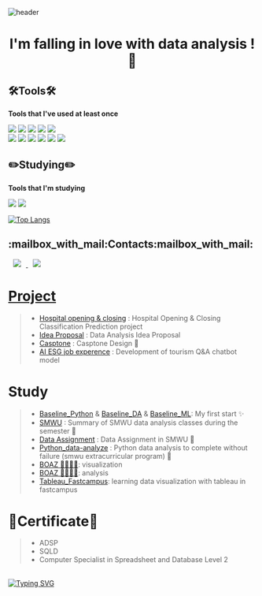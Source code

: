 ![header](https://capsule-render.vercel.app/api?type=slice&color=ffC0CB&height=300&section=header&text=HoLim%20LEE&fontSize=90)

<h1 align="center">
I'm falling in love with data analysis ! 🌸 
</h1>    


<h2 align="left">🛠Tools🛠</h3>
<div align="left">
    
**Tools that I've used at least once**

</div>    

<p align="left">
<img src="https://img.shields.io/badge/Python-3766AB?style=flat-square&logo=Python&logoColor=white"/></a>
<img src="https://img.shields.io/badge/PyCharm-000000?style=flat-square&logo=PyCharm&logoColor=white"/></a>
<img src="https://img.shields.io/badge/Google Colab-F9AB00?style=flat-square&logo=Google Colab&logoColor=white"/></a>
<img src="https://img.shields.io/badge/Jupyter-F37626?style=flat-square&logo=Jupyter&logoColor=white"/></a>
<img src="https://img.shields.io/badge/Visual Studio Code-007ACC?style=flat-square&logo=Visual Studio Code&logoColor=white"/></a>
<br>
<img src="https://img.shields.io/badge/R-276DC3?style=flat-square&logo=R&logoColor=white"/></a>
<img src="https://img.shields.io/badge/RStudio-75AADB?style=flat-square&logo=RStudio&logoColor=white"/></a>
<img src="https://img.shields.io/badge/Microsoft Excel-217346?style=flat-square&logo=Microsoft Excel&logoColor=white"/></a> 
<img src="https://img.shields.io/badge/RapidMiner-005666?style=flat-square"/></a>
<img src="https://img.shields.io/badge/css3-1572B6?style=flat-square&logo=css3&logoColor=white"/></a>
<img src="https://img.shields.io/badge/HTML5-E34F26?style=flat-square&logo=HTML5&logoColor=white"/></a>
<br>

</p>

<h2 align="left">✏️Studying✏️</h3>
<div align="left">
    
**Tools that I'm studying**

</div>    

<p align="left">
<img src="https://img.shields.io/badge/Tableau-E97627?style=flat-square&logo=Tableau&logoColor=white"/></a>
<img src="https://img.shields.io/badge/MySQL-4479A1?style=flat-square&logo=MySQL&logoColor=white"/></a>
</p>

</div>    

[![Top Langs](https://github-readme-stats.vercel.app/api/top-langs/?username=lo-lim&layout=compact&hide=javascript,css)](https://github.com/lo-lim/github-readme-stats)

<h2 align="left">:mailbox_with_mail:Contacts:mailbox_with_mail:</h3>
<p align="left">
<a href="https://dlghfla9@gmail.com">
    <img src="http://img.shields.io/badge/Gmail-EA4335?style=flat&logo=Gmail&logoColor=white&link=https://dlghfla9i@gmail.com"
        style="height : auto; margin-left : 10px; margin-right : 10px;"/>
<a href="https://dlghfla0820@naver.com">
    <img src="http://img.shields.io/badge/Naver-03C75A?style=flat&logo=Naver&logoColor=white&link=https://dlghfla0820@naver.com"
        style="height : auto; margin-left : 10px; margin-right : 10px;"/>
</p>   
    
# Project
> - [Hospital opening & closing](https://github.com/lo-lim/Hospital-opening-or-closing) : Hospital Opening & Closing Classification Prediction project 
> - [Idea Proposal](https://github.com/lo-lim/idea_proposal) : Data Analysis Idea Proposal
> - [Casptone](https://github.com/lo-lim/Casptone)  : Casptone Design 🏫
> - [AI ESG job experence](https://github.com/lo-lim/AI-job-experience-for-non-majors) : Development of tourism Q&A chatbot model  

# Study
> - [Baseline_Python](https://github.com/lo-lim/Baseline_Python) & [Baseline_DA](https://github.com/lo-lim/baseline_DA) & [Baseline_ML](https://github.com/lo-lim/Baseline_ML): My first start ✨
> - [SMWU](https://github.com/lo-lim/SMWU) : Summary of SMWU data analysis classes during the semester 🏫  
> - [Data Assignment](https://github.com/lo-lim/Data_Assignment) : Data Assignment in SMWU 🏫      
> - [Python_data-analyze](https://github.com/lo-lim/Python_data-analyze) : Python data analysis to complete without failure (smwu extracurricular program) 🏫  
> - [BOAZ 👨‍👨‍👧‍👧](https://github.com/lo-lim/BOAZ_visualization): visualization 
> - [BOAZ 👨‍👨‍👧‍👧](https://github.com/lo-lim/BOAZ_analysis): analysis  
> - [Tableau_Fastcampus](https://github.com/lo-lim/Tableau_Fastcampus): learning data visualization with tableau in fastcampus      
    
# 📜Certificate📜
> - ADSP
> - SQLD     
> - Computer Specialist in Spreadsheet and Database Level 2
    
<p>
<br>
<a href="https://git.io/typing-svg"><img src="https://readme-typing-svg.demolab.com?font=Mitr&pause=1000&color=13EAC8F2&background=FFFFFFFF&center=true&vCenter=true&multiline=true&width=800&height=80&lines=%F0%9F%8C%B1+Let's+do+out+best+in+everything.+%F0%9F%8C%B1" alt="Typing SVG" /></a>        

